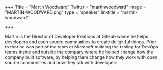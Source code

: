 +++
Title = "Martin Woodward"
Twitter = "martinwoodward"
image = "MARTIN-WOODWARD.png"
type = "speaker"
linktitle = "martin-woodward"

+++

Martin is the Director of Developer Relations at GitHub where he helps developers and open source communities to create delightful things. Prior to that he was part of the team at Microsoft building the tooling for DevOps teams inside and outside the company where he helped change how the company built software, by helping them change how they work with open source communities and how they talk with developers.
